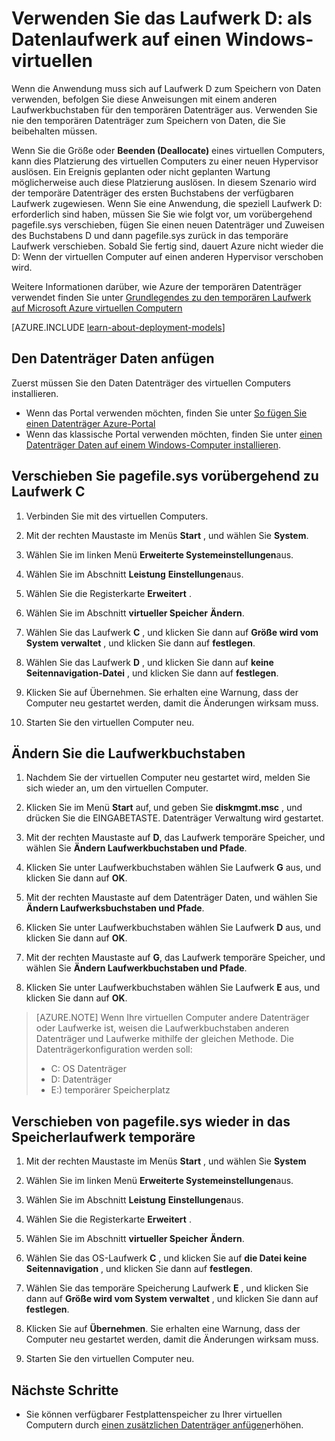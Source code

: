 <properties
    pageTitle="Stellen Sie das Laufwerk D: eines virtuellen Computers einen Datenträger | Microsoft Azure"
    description="Beschreibt, wie Laufwerkbuchstaben für einen Windows-virtuellen ändern, sodass Sie das Laufwerk D: als Datenlaufwerk verwenden können."
    services="virtual-machines-windows"
    documentationCenter=""
    authors="cynthn"
    manager="timlt"
    editor=""
    tags="azure-resource-manager,azure-service-management"/>

<tags
    ms.service="virtual-machines-windows"
    ms.workload="infrastructure-services"
    ms.tgt_pltfrm="vm-windows"
    ms.devlang="na"
    ms.topic="article"
    ms.date="09/27/2016"
    ms.author="cynthn"/>

# <a name="use-the-d-drive-as-a-data-drive-on-a-windows-vm"></a>Verwenden Sie das Laufwerk D: als Datenlaufwerk auf einen Windows-virtuellen 

Wenn die Anwendung muss sich auf Laufwerk D zum Speichern von Daten verwenden, befolgen Sie diese Anweisungen mit einem anderen Laufwerkbuchstaben für den temporären Datenträger aus. Verwenden Sie nie den temporären Datenträger zum Speichern von Daten, die Sie beibehalten müssen.

Wenn Sie die Größe oder **Beenden (Deallocate)** eines virtuellen Computers, kann dies Platzierung des virtuellen Computers zu einer neuen Hypervisor auslösen. Ein Ereignis geplanten oder nicht geplanten Wartung möglicherweise auch diese Platzierung auslösen. In diesem Szenario wird der temporäre Datenträger des ersten Buchstabens der verfügbaren Laufwerk zugewiesen. Wenn Sie eine Anwendung, die speziell Laufwerk D: erforderlich sind haben, müssen Sie Sie wie folgt vor, um vorübergehend pagefile.sys verschieben, fügen Sie einen neuen Datenträger und Zuweisen des Buchstabens D und dann pagefile.sys zurück in das temporäre Laufwerk verschieben. Sobald Sie fertig sind, dauert Azure nicht wieder die D: Wenn der virtuellen Computer auf einen anderen Hypervisor verschoben wird.

Weitere Informationen darüber, wie Azure der temporären Datenträger verwendet finden Sie unter [Grundlegendes zu den temporären Laufwerk auf Microsoft Azure virtuellen Computern](https://blogs.msdn.microsoft.com/mast/2013/12/06/understanding-the-temporary-drive-on-windows-azure-virtual-machines/)

[AZURE.INCLUDE [learn-about-deployment-models](../../includes/learn-about-deployment-models-both-include.md)]

## <a name="attach-the-data-disk"></a>Den Datenträger Daten anfügen

Zuerst müssen Sie den Daten Datenträger des virtuellen Computers installieren. 

- Wenn das Portal verwenden möchten, finden Sie unter [So fügen Sie einen Datenträger Azure-Portal](virtual-machines-windows-attach-disk-portal.md)
- Wenn das klassische Portal verwenden möchten, finden Sie unter [einen Datenträger Daten auf einem Windows-Computer installieren](virtual-machines-windows-classic-attach-disk.md). 


## <a name="temporarily-move-pagefilesys-to-c-drive"></a>Verschieben Sie pagefile.sys vorübergehend zu Laufwerk C

1. Verbinden Sie mit des virtuellen Computers. 

2. Mit der rechten Maustaste im Menüs **Start** , und wählen Sie **System**.

3. Wählen Sie im linken Menü **Erweiterte Systemeinstellungen**aus.

4. Wählen Sie im Abschnitt **Leistung** **Einstellungen**aus.

5. Wählen Sie die Registerkarte **Erweitert** .

5. Wählen Sie im Abschnitt **virtueller Speicher** **Ändern**.

6. Wählen Sie das Laufwerk **C** , und klicken Sie dann auf **Größe wird vom System verwaltet** , und klicken Sie dann auf **festlegen**.

7. Wählen Sie das Laufwerk **D** , und klicken Sie dann auf **keine Seitennavigation-Datei** , und klicken Sie dann auf **festlegen**.

8. Klicken Sie auf Übernehmen. Sie erhalten eine Warnung, dass der Computer neu gestartet werden, damit die Änderungen wirksam muss.

9. Starten Sie den virtuellen Computer neu.




## <a name="change-the-drive-letters"></a>Ändern Sie die Laufwerkbuchstaben 

1. Nachdem Sie der virtuellen Computer neu gestartet wird, melden Sie sich wieder an, um den virtuellen Computer.

2. Klicken Sie im Menü **Start** auf, und geben Sie **diskmgmt.msc** , und drücken Sie die EINGABETASTE. Datenträger Verwaltung wird gestartet.

3. Mit der rechten Maustaste auf **D**, das Laufwerk temporäre Speicher, und wählen Sie **Ändern Laufwerkbuchstaben und Pfade**.

4. Klicken Sie unter Laufwerkbuchstaben wählen Sie Laufwerk **G** aus, und klicken Sie dann auf **OK**. 

5. Mit der rechten Maustaste auf dem Datenträger Daten, und wählen Sie **Ändern Laufwerksbuchstaben und Pfade**.

6. Klicken Sie unter Laufwerkbuchstaben wählen Sie Laufwerk **D** aus, und klicken Sie dann auf **OK**. 

7. Mit der rechten Maustaste auf **G**, das Laufwerk temporäre Speicher, und wählen Sie **Ändern Laufwerkbuchstaben und Pfade**.

8. Klicken Sie unter Laufwerkbuchstaben wählen Sie Laufwerk **E** aus, und klicken Sie dann auf **OK**. 

> [AZURE.NOTE] Wenn Ihre virtuellen Computer andere Datenträger oder Laufwerke ist, weisen die Laufwerkbuchstaben anderen Datenträger und Laufwerke mithilfe der gleichen Methode. Die Datenträgerkonfiguration werden soll:  
>- C: OS Datenträger  
>- D: Datenträger  
>- E:) temporärer Speicherplatz



## <a name="move-pagefilesys-back-to-the-temporary-storage-drive"></a>Verschieben von pagefile.sys wieder in das Speicherlaufwerk temporäre 

1. Mit der rechten Maustaste im Menüs **Start** , und wählen Sie **System**

2. Wählen Sie im linken Menü **Erweiterte Systemeinstellungen**aus.

3. Wählen Sie im Abschnitt **Leistung** **Einstellungen**aus.

4. Wählen Sie die Registerkarte **Erweitert** .

5. Wählen Sie im Abschnitt **virtueller Speicher** **Ändern**.

6. Wählen Sie das OS-Laufwerk **C** , und klicken Sie auf **die Datei keine Seitennavigation** , und klicken Sie dann auf **festlegen**.

7. Wählen Sie das temporäre Speicherung Laufwerk **E** , und klicken Sie dann auf **Größe wird vom System verwaltet** , und klicken Sie dann auf **festlegen**.

8. Klicken Sie auf **Übernehmen**. Sie erhalten eine Warnung, dass der Computer neu gestartet werden, damit die Änderungen wirksam muss.

9. Starten Sie den virtuellen Computer neu.




## <a name="next-steps"></a>Nächste Schritte
- Sie können verfügbarer Festplattenspeicher zu Ihrer virtuellen Computern durch [einen zusätzlichen Datenträger anfügen](virtual-machines-windows-attach-disk-portal.md)erhöhen.



